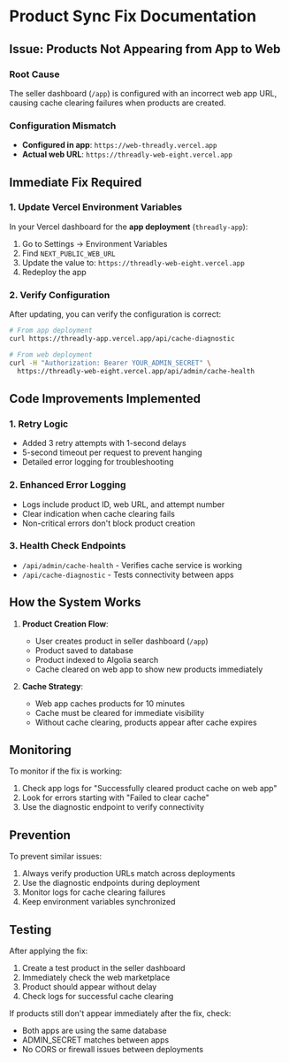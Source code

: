 # Product Sync Fix Documentation

## Issue: Products Not Appearing from App to Web

### Root Cause
The seller dashboard (`/app`) is configured with an incorrect web app URL, causing cache clearing failures when products are created.

### Configuration Mismatch
- **Configured in app**: `https://web-threadly.vercel.app`
- **Actual web URL**: `https://threadly-web-eight.vercel.app`

## Immediate Fix Required

### 1. Update Vercel Environment Variables

In your Vercel dashboard for the **app deployment** (`threadly-app`):

1. Go to Settings → Environment Variables
2. Find `NEXT_PUBLIC_WEB_URL`
3. Update the value to: `https://threadly-web-eight.vercel.app`
4. Redeploy the app

### 2. Verify Configuration

After updating, you can verify the configuration is correct:

```bash
# From app deployment
curl https://threadly-app.vercel.app/api/cache-diagnostic

# From web deployment  
curl -H "Authorization: Bearer YOUR_ADMIN_SECRET" \
  https://threadly-web-eight.vercel.app/api/admin/cache-health
```

## Code Improvements Implemented

### 1. Retry Logic
- Added 3 retry attempts with 1-second delays
- 5-second timeout per request to prevent hanging
- Detailed error logging for troubleshooting

### 2. Enhanced Error Logging
- Logs include product ID, web URL, and attempt number
- Clear indication when cache clearing fails
- Non-critical errors don't block product creation

### 3. Health Check Endpoints
- `/api/admin/cache-health` - Verifies cache service is working
- `/api/cache-diagnostic` - Tests connectivity between apps

## How the System Works

1. **Product Creation Flow**:
   - User creates product in seller dashboard (`/app`)
   - Product saved to database
   - Product indexed to Algolia search
   - Cache cleared on web app to show new products immediately

2. **Cache Strategy**:
   - Web app caches products for 10 minutes
   - Cache must be cleared for immediate visibility
   - Without cache clearing, products appear after cache expires

## Monitoring

To monitor if the fix is working:

1. Check app logs for "Successfully cleared product cache on web app"
2. Look for errors starting with "Failed to clear cache"
3. Use the diagnostic endpoint to verify connectivity

## Prevention

To prevent similar issues:

1. Always verify production URLs match across deployments
2. Use the diagnostic endpoints during deployment
3. Monitor logs for cache clearing failures
4. Keep environment variables synchronized

## Testing

After applying the fix:

1. Create a test product in the seller dashboard
2. Immediately check the web marketplace
3. Product should appear without delay
4. Check logs for successful cache clearing

If products still don't appear immediately after the fix, check:
- Both apps are using the same database
- ADMIN_SECRET matches between apps
- No CORS or firewall issues between deployments